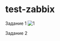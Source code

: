 # test-zabbix
Задание 1
![1](https://github.com/ZelinskiyAN/test-zabbix/assets/149052655/5b90d3e6-6830-4ee8-bd8d-685bb7fc4123)

Задание 2


